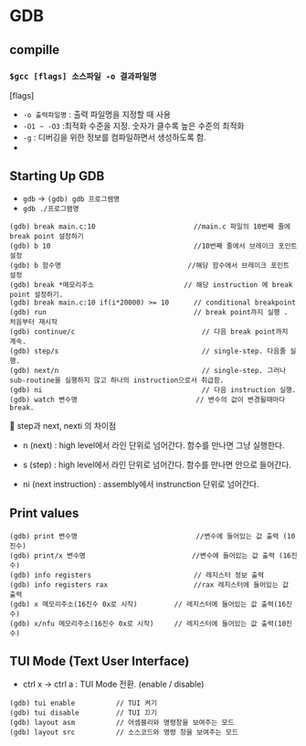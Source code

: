 # GDB

## compille

### `$gcc [flags] 소스파일 -o 결과파일명` 

[flags]
- `-o 출력파일명`  : 출력 파일명을 지정할 때 사용
- `-O1 ~ -O3`  :최적화 수준을 지정. 숫자가 클수록 높은 수준의 최적화
- `-g` : 디버깅을 위한 정보를 컴파일하면서 생성하도록 함.
- 

## Starting Up GDB 
- `gdb`  -> `(gdb) gdb 프로그램명`     
- `gdb ./프로그램명`   


```
(gdb) break main.c:10                        //main.c 파일의 10번째 줄에 break point 설정하기
(gdb) b 10                                   //10번째 줄에서 브레이크 포인트 설정
(gdb) b 함수명                               //해당 함수에서 브레이크 포인트 설정
(gdb) break *메모리주소                      // 해당 instruction 에 break point 설정하기.
(gdb) break main.c:10 if(i*20000) >= 10      // conditional breakpoint
(gdb) run                                    // break point까지 실행 . 처음부터 재시작 
(gdb) continue/c                               // 다음 break point까지 계속.
(gdb) step/s                                   // single-step. 다음줄 실행.
(gdb) next/n                                   // single-step. 그러나 sub-routine을 실행하지 않고 하나의 instruction으로서 취급함.
(gdb) ni                                       // 다음 instruction 실행.
(gdb) watch 변수명                             // 변수의 값이 변경될때마다 break.

```

📌 step과 next, nexti 의 차이점 
- n (next) : high level에서 라인 단위로 넘어간다. 함수를 만나면 그냥 실행한다.
 
- s (step) : high level에서 라인 단위로 넘어간다. 함수를 만나면 안으로 들어간다.

- ni (next instruction) : assembly에서 instrunction 단위로 넘어간다. 


## Print values

```
(gdb) print 변수명                             //변수에 들어있는 값 출력 (10진수)
(gdb) print/x 변수명                          //변수에 들어있는 값 출력 (16진수)
(gdb) info registers                         // 레지스터 정보 출력
(gdb) info registers rax                     //rax 레지스터에 들어있는 값 출력
(gdb) x 메모리주소(16진수 0x로 시작)         // 레지스터에 들어있는 값 출력(16진수)
(gdb) x/nfu 메모리주소(16진수 0x로 시작)     // 레지스터에 들어있는 값 출력(10진수)

```

## TUI Mode (Text User Interface)
- ctrl x -> ctrl a : TUI Mode 전환. (enable / disable)

```
(gdb) tui enable          // TUI 켜기
(gdb) tui disable         // TUI 끄기
(gdb) layout asm          // 어셈블리와 명령창을 보여주는 모드
(gdb) layout src          // 소스코드와 명령 창을 보여주는 모드 


```




